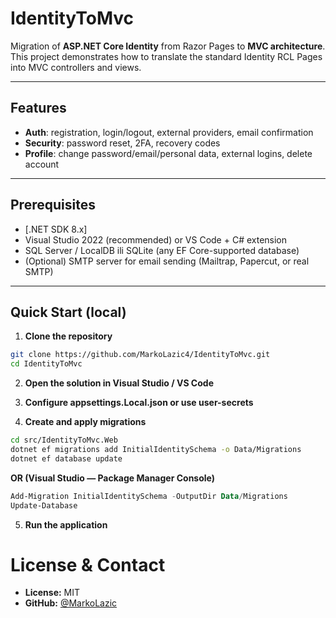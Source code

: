 # IdentityToMvc

Migration of **ASP.NET Core Identity** from Razor Pages to **MVC architecture**.  
This project demonstrates how to translate the standard Identity RCL Pages into MVC controllers and views.

---

## Features
- **Auth**: registration, login/logout, external providers, email confirmation  
- **Security**: password reset, 2FA, recovery codes  
- **Profile**: change password/email/personal data, external logins, delete account  
  
---

## Prerequisites
- [.NET SDK 8.x]
- Visual Studio 2022 (recommended) or VS Code + C# extension  
- SQL Server / LocalDB ili SQLite (any EF Core-supported database)  
- (Optional) SMTP server for email sending (Mailtrap, Papercut, or real SMTP)

---

## Quick Start (local)

1. **Clone the repository**
```bash
git clone https://github.com/MarkoLazic4/IdentityToMvc.git
cd IdentityToMvc

````

2. **Open the solution in Visual Studio / VS Code**

3. **Configure appsettings.Local.json or use user-secrets**

4. **Create and apply migrations**

```bash
cd src/IdentityToMvc.Web
dotnet ef migrations add InitialIdentitySchema -o Data/Migrations
dotnet ef database update
```

**OR (Visual Studio — Package Manager Console)**

```powershell
Add-Migration InitialIdentitySchema -OutputDir Data/Migrations
Update-Database
```
5. **Run the application**
   
# License & Contact

* **License:** MIT
* **GitHub:** [@MarkoLazic](https://github.com/MarkoLazic4)

